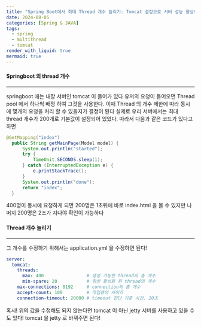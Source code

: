 ```yaml
---
title: "Spring Boot에서 최대 Thread 개수 늘리기: Tomcat 설정으로 서버 성능 향상하기"
date: 2024-08-05
categories: [Spring & JAVA]
tags:
  - spring
  - multithread
  - tomcat
render_with_liquid: true
mermaid: true
---
```

#### Springboot 의 thread 개수
---
springboot 에는 내장 서버인 tomcat 이 들어가 있다
유저의 요청이 들어오면 Thread pool 에서 하나씩 배정 하여 그것을 사용한다. 이때 Thread 의 개수 제한에 따라 동시에 몇개의 요청을 처리 할 수 있을지가 결정이 된다 실제로 우리 서버에서는 최대 thread 개수가 200개로 기본값이 설정되어 있었다. 따라서 다음과 같은 코드가 있다고 하면

```java
@GetMapping("index")
  public String getMainPage(Model model) {
      System.out.println("started");
      try {
          TimeUnit.SECONDS.sleep(1);
      } catch (InterruptedException e) {
          e.printStackTrace();
      }
      System.out.println("done");
      return "index";
  }
```

400명이 동시에 요청하게 되면 200명은 1초뒤에 바로 index.html 을 볼 수 있지만 나머지 200명은 2초가 지나야 확인이 가능하다

#### Thread 개수 늘리기
---
그 개수를 수정하기 위해서는 application.yml 을 수정하면 된다!

```yml
server:
  tomcat:
    threads:
      max: 400                # 생성 가능한 thread의 총 개수
      min-spare: 20           # 항상 활성화 된 thread의 개수
    max-connections: 8192     # connection의 총 개수
    accept-count: 100         # 작업큐의 사이즈
    connection-timeout: 20000 # timeout 판단 기준 시간, 20초
```

혹시! 위의 값을 수정해도 되지 않는다면 tomcat 이 아닌 jetty 서버를 사용하고 있을 수도 있다! tomcat 을 jetty 로 바꿔주면 된다!
